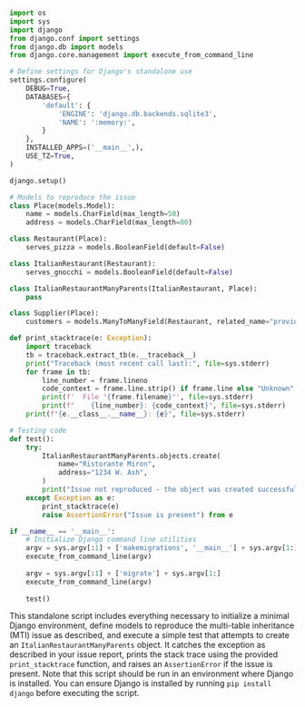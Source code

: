 ```python
import os
import sys
import django
from django.conf import settings
from django.db import models
from django.core.management import execute_from_command_line

# Define settings for Django's standalone use
settings.configure(
    DEBUG=True,
    DATABASES={
        'default': {
            'ENGINE': 'django.db.backends.sqlite3',
            'NAME': ':memory:',
        }
    },
    INSTALLED_APPS=('__main__',),
    USE_TZ=True,
)

django.setup()

# Models to reproduce the issue
class Place(models.Model):
    name = models.CharField(max_length=50)
    address = models.CharField(max_length=80)

class Restaurant(Place):
    serves_pizza = models.BooleanField(default=False)

class ItalianRestaurant(Restaurant):
    serves_gnocchi = models.BooleanField(default=False)

class ItalianRestaurantManyParents(ItalianRestaurant, Place):
    pass

class Supplier(Place):
    customers = models.ManyToManyField(Restaurant, related_name="provider")

def print_stacktrace(e: Exception):
    import traceback
    tb = traceback.extract_tb(e.__traceback__)
    print("Traceback (most recent call last):", file=sys.stderr)
    for frame in tb:
        line_number = frame.lineno
        code_context = frame.line.strip() if frame.line else "Unknown"
        print(f'  File "{frame.filename}"', file=sys.stderr)
        print(f"    {line_number}: {code_context}", file=sys.stderr)
    print(f"{e.__class__.__name__}: {e}", file=sys.stderr)

# Testing code
def test():
    try:
        ItalianRestaurantManyParents.objects.create(
            name="Ristorante Miron",
            address="1234 W. Ash",
        )
        print("Issue not reproduced - the object was created successfully.")
    except Exception as e:
        print_stacktrace(e)
        raise AssertionError("Issue is present") from e

if __name__ == '__main__':
    # Initialize Django command line utilities
    argv = sys.argv[:1] + ['makemigrations', '__main__'] + sys.argv[1:]
    execute_from_command_line(argv)
    
    argv = sys.argv[:1] + ['migrate'] + sys.argv[1:]
    execute_from_command_line(argv)
    
    test()
```

This standalone script includes everything necessary to initialize a minimal Django environment, define models to reproduce the multi-table inheritance (MTI) issue as described, and execute a simple test that attempts to create an `ItalianRestaurantManyParents` object. It catches the exception as described in your issue report, prints the stack trace using the provided `print_stacktrace` function, and raises an `AssertionError` if the issue is present. Note that this script should be run in an environment where Django is installed. You can ensure Django is installed by running `pip install django` before executing the script.